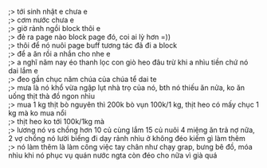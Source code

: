 ;> tới sinh nhật e chưa e<br>
;> cơm nước chưa e<br>
;> giờ rảnh ngồi block thôi e<br>
;> đẻ ra page nào block page đó, coi ai lỳ hơn =))<br>
;> thôi để nó nuôi page buff tương tác đã đi a block<br>
;> để a ăn rồi a nhắn cho nhe e<br>
;> a nghĩ năm nay éo thanh lọc con giò heo đâu trừ khi a nhìu tiền chứ nó dai lắm e<br>
;> đeo gần chục năm chúa của chúa tể dai te<br>
;> mưa là nó khổ vừa ngập lụt nhà trọ của nó, bth nó thiếu ăn nửa, ko ăn uống thịt thà đồ ngon nhìu <br>
;> mua 1 kg thịt bò nguyên thì 200k bò vụn 100k/1 kg, thịt heo có mấy chục 1 kg mà ko mua nổi<br>
;> thịt heo ko tới 100k/1kg mà<br>
;> lương nó vs chồng hơn 10 củ cùng lắm 15 củ nuôi 4 miệng ăn trả nợ nữa, 2 vợ chồng nó lười biếng đi dạy rảnh nhìu ở không đéo kiếm gì làm thêm<br>
;> nó làm thêm là làm công việc tay chân như chạy grap, bưng bê đồ, móa nhìu khi nó phục vụ quán nước ngta còn đéo cho nữa vì già quá
